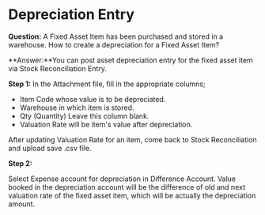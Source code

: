 # Depreciation Entry 

**Question:** A Fixed Asset Item has been purchased and stored in a warehouse. How to create a depreciation for a Fixed Asset Item?

**Answer:**You can post asset depreciation entry for the fixed asset item via Stock Reconciliation Entry.

**Step 1:**
In the Attachment file, fill in the appropriate columns;

* Item Code whose value is to be depreciated.
* Warehouse in which item is stored.
* Qty (Quantity) Leave this column blank.
* Valuation Rate will be item's value after depreciation.

After updating Valuation Rate for an item, come back to Stock Reconciliation and upload save .csv file.

**Step 2:** 

Select Expense account for depreciation in Difference Account. Value booked in the depreciation account will be the difference of old and next valuation rate of the fixed asset item, which will be actually the depreciation amount.